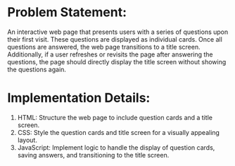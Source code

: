 # Problem Statement:
An interactive web page that presents users with a series of questions upon their first visit. These questions are displayed as individual cards. Once all questions are answered, the web page transitions to a title screen. Additionally, if a user refreshes or revisits the page after answering the questions, the page should directly display the title screen without showing the questions again.

# Implementation Details:
1. HTML: Structure the web page to include question cards and a title screen.
2. CSS: Style the question cards and title screen for a visually appealing layout.
3. JavaScript: Implement logic to handle the display of question cards, saving answers, and transitioning to the title screen.

